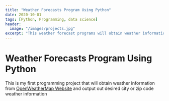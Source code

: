 ```yaml
---
title: "Weather Forecasts Program Using Python"
date: 2020-10-01
tags: [Python, Programming, data science]
header:
  image: "/images/projects.jpg"
excerpt: "This weather forecast programs will obtain weather information from OpenWeatherMap website"
---
```


# Weather Forecasts Program Using Python

This is my first programming project that will obtain weather information from [OpenWeatherMap Website](https://openweathermap.org/) and output out desired city or zip code weather information
